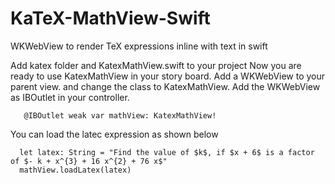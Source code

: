 # KaTeX-MathView-Swift
WKWebView to render TeX expressions inline with text in swift


Add katex folder and KatexMathView.swift to your project
Now you are ready to use KatexMathView in your story board. 
Add a WKWebView to your parent view. and change the class to KatexMathView. 
Add the WKWebView as IBOutlet in your controller. 
```
   @IBOutlet weak var mathView: KatexMathView!
```

You can load the latec expression as shown below
```
  let latex: String = "Find the value of $k$, if $x + 6$ is a factor of $- k + x^{3} + 16 x^{2} + 76 x$"
  mathView.loadLatex(latex)
```
